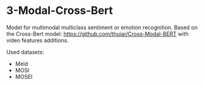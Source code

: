 # 3-Modal-Cross-Bert

Model for multimodal multiclass sentiment or emotion recognition.
Based on the Cross-Bert model: https://github.com/thuiar/Cross-Modal-BERT with video features additions.

Used datasets:
* Meld
* MOSI
* MOSEI
